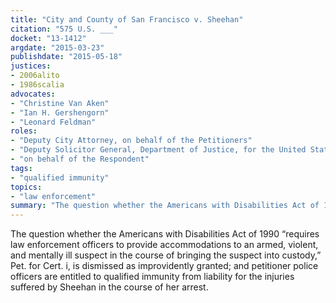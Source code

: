 ```yaml
---
title: "City and County of San Francisco v. Sheehan"
citation: "575 U.S. ___"
docket: "13-1412"
argdate: "2015-03-23"
publishdate: "2015-05-18"
justices:
- 2006alito
- 1986scalia
advocates:
- "Christine Van Aken"
- "Ian H. Gershengorn"
- "Leonard Feldman"
roles:
- "Deputy City Attorney, on behalf of the Petitioners"
- "Deputy Solicitor General, Department of Justice, for the United States, as amicus curiae, supporting vacatur in part and reversal in part"
- "on behalf of the Respondent"
tags:
- "qualified immunity"
topics:
- "law enforcement"
summary: "The question whether the Americans with Disabilities Act of 1990 “requires law enforcement officers to provide accommodations to an armed, violent, and mentally ill suspect in the course of bringing the suspect into custody,” Pet. for Cert. i, is dismissed as improvidently granted; and petitioner police officers are entitled to qualified immunity from liability for the injuries suffered by Sheehan in the course of her arrest."
---
```

The question whether the Americans with Disabilities Act of 1990 “requires law enforcement officers to provide accommodations to an armed, violent, and mentally ill suspect in the course of bringing the suspect into custody,” Pet. for Cert. i, is dismissed as improvidently granted; and petitioner police officers are entitled to qualified immunity from liability for the injuries suffered by Sheehan in the course of her arrest.
